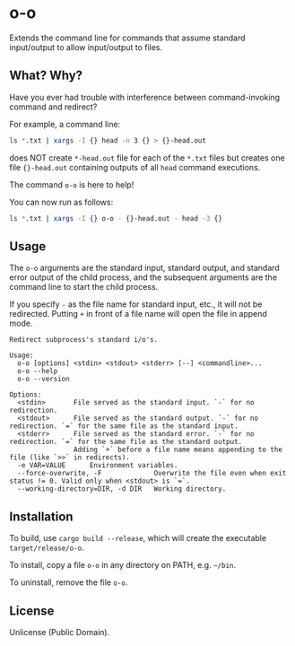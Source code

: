 o-o
===

Extends the command line for commands that assume standard input/output to allow input/output to files.

## What? Why?

Have you ever had trouble with interference between command-invoking command and redirect?

For example, a command line:

```sh
ls *.txt | xargs -I {} head -n 3 {} > {}-head.out
```

does NOT create `*-head.out` file for each of the `*.txt` files but creates one file `{}-head.out` containing outputs of all `head` command executions.

The command `o-o` is here to help!

You can now run as follows:

```sh
ls *.txt | xargs -I {} o-o - {}-head.out - head -3 {}
```

## Usage

The `o-o` arguments are the standard input, standard output, and standard error output of the child process, and the subsequent arguments are the command line to start the child process.

If you specify `-` as the file name for standard input, etc., it will not be redirected. Putting `+` in front of a file name will open the file in append mode.

```
Redirect subprocess's standard i/o's.

Usage:
  o-o [options] <stdin> <stdout> <stderr> [--] <commandline>...
  o-o --help
  o-o --version

Options:
  <stdin>       File served as the standard input. `-` for no redirection.
  <stdout>      File served as the standard output. `-` for no redirection. `=` for the same file as the standard input.
  <stderr>      File served as the standard error. `-` for no redirection. `=` for the same file as the standard output.
                Adding `+` before a file name means appending to the file (like `>>` in redirects).
  -e VAR=VALUE      Environment variables.
  --force-overwrite, -F             Overwrite the file even when exit status != 0. Valid only when <stdout> is `=`.
  --working-directory=DIR, -d DIR   Working directory.
```

## Installation

To build, use `cargo build --release`, which will create the executable `target/release/o-o`.

To install, copy a file `o-o` in any directory on PATH, e.g. `~/bin`.

To uninstall, remove the file `o-o`.

## License

Unlicense (Public Domain).
